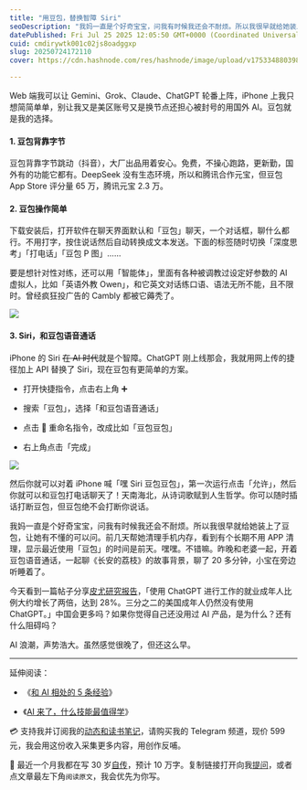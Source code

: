 ```yaml
---
title: "用豆包，替换智障 Siri"
seoDescription: "我妈一直是个好奇宝宝，问我有时候我还会不耐烦。所以我很早就给她装上了豆包，让她有不懂的可以问。前几天帮她清理手机内存，看到有个长期不用 APP 清理，显示最近使用「豆包」的时间是前天。嘿嘿。不错嘛。"
datePublished: Fri Jul 25 2025 12:05:50 GMT+0000 (Coordinated Universal Time)
cuid: cmdirywtk001c02js8oadggxp
slug: 20250724172110
cover: https://cdn.hashnode.com/res/hashnode/image/upload/v1753348803985/13cd3949-8df6-4684-90dc-653ee78fcc06.jpeg

---
```


Web 端我可以让 Gemini、Grok、Claude、ChatGPT 轮番上阵，iPhone 上我只想简简单单，别让我又是美区账号又是换节点还担心被封号的用国外 AI。豆包就是我的选择。

#### 1\. 豆包背靠字节

豆包背靠字节跳动（抖音），大厂出品用着安心。免费，不操心跑路，更新勤，国外有的功能它都有。DeepSeek 没有生态环境，所以和腾讯合作元宝，但豆包 App Store 评分量 65 万，腾讯元宝 2.3 万。

#### 2\. 豆包操作简单

下载安装后，打开软件在聊天界面默认和「豆包」聊天，一个对话框，聊什么都行。不用打字，按住说话然后自动转换成文本发送。下面的标签随时切换「深度思考」「打电话」「豆包 P 图」……

要是想针对性对练，还可以用「智能体」，里面有各种被调教过设定好参数的 AI 虚拟人，比如「英语外教 Owen」，和它英文对话练口语、语法无所不能，且不限时。曾经疯狂投广告的 Cambly 都被它薅秃了。

![](https://cdn.hashnode.com/res/hashnode/image/upload/v1753348814763/37783d2d-938e-41cf-840b-b062c1709b65.png)

#### 3\. Siri，和豆包语音通话

iPhone 的 Siri <s>在 AI 时代</s>就是个智障。ChatGPT 刚上线那会，我就用网上传的捷径加上 API 替换了 Siri，现在豆包有更简单的方案。

* 打开快捷指令，点击右上角 ➕
    
* 搜索「豆包」，选择「和豆包语音通话」
    
* 点击 🔽 重命名指令，改成比如「豆包豆包」
    
* 右上角点击「完成」
    

![](https://cdn.hashnode.com/res/hashnode/image/upload/v1753348821178/70a148cb-ee89-491a-8231-c8b6032f68ae.jpeg)

然后你就可以对着 iPhone 喊「嘿 Siri 豆包豆包」，第一次运行点击「允许」，然后你就可以和豆包打电话聊天了！天南海北，从诗词歌赋到人生哲学。你可以随时插话打断豆包，但豆包绝不会打断你说话。

我妈一直是个好奇宝宝，问我有时候我还会不耐烦。所以我很早就给她装上了豆包，让她有不懂的可以问。前几天帮她清理手机内存，看到有个长期不用 APP 清理，显示最近使用「豆包」的时间是前天。嘿嘿。不错嘛。昨晚和老婆一起，开着豆包语音通话，一起聊《长安的荔枝》的故事背景，聊了 20 多分钟，小宝在旁边听睡着了。

今天看到一篇帖子分享[皮尤研究报告](https://www.pewresearch.org/short-reads/2025/06/25/34-of-us-adults-have-used-chatgpt-about-double-the-share-in-2023/)，「使用 ChatGPT 进行工作的就业成年人比例大约增长了两倍，达到 28%。三分之二的美国成年人仍然没有使用 ChatGPT。」中国会更多吗？如果你觉得自己还没用过 AI 产品，是为什么？还有什么阻碍吗？

AI 浪潮，声势浩大。虽然感觉很晚了，但还这么早。

---

延伸阅读：

* 《[和 AI 相处的 5 条经验](https://mp.weixin.qq.com/s/6JQsLzzg06LU872UW_j7bw)》
    
* 《[AI 来了，什么技能最值得学](https://mp.weixin.qq.com/s/ifldCMLTSb1Ir-qcyoa5rw)》
    

💳 支持我并订阅我的[动态和读书笔记](https://mp.weixin.qq.com/s/u9sg3KBe9k3L3oOUZcRd5w)，请购买我的 Telegram 频道，现价 599 元，我会用这份收入采集更多内容，用创作反哺。

📖 最近一个月我都在写 30 岁[自传](https://mp.weixin.qq.com/s?__biz=MzI3MzU5MDA1OQ==&mid=2247488741&idx=1&sn=3aca11b2f15bcb82156b45c8a69ae937&chksm=eb21a6a1dc562fb7bbf6242bc1a68995eba7b560a49627ac031e129b33aa29a624896186a2a3#rd)，预计 10 万字。复制链接打开向我[提问](https://wj.qq.com/s2/15897499/4fe9/)，或者点文章最左下角`阅读原文`，我会优先为你写。